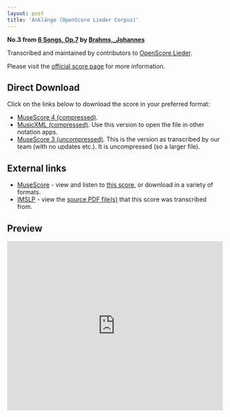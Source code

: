 ```yaml
---
layout: post
title: 'Anklänge (OpenScore Lieder Corpus)'
---
```


__No.3 from [6 Songs, Op.7](https://fourscoreandmore.org/openscore/lieder/Brahms%2C_Johannes/6_Songs%2C_Op.7/) by [Brahms,_Johannes](https://fourscoreandmore.org/openscore/lieder/Brahms%2C_Johannes)__

Transcribed and maintained by contributors to [OpenScore Lieder].

Please visit the [official score page] for more information.

[official score page]: https://musescore.com/openscore-lieder-corpus/scores/5652250
[OpenScore Lieder]: https://musescore.com/openscore-lieder-corpus

## Direct Download

Click on the links below to download the score in your preferred format:
- [MuseScore 4 (compressed)](https://fourscoreandmore.org/openscore/lieder/Brahms%2C_Johannes/6_Songs%2C_Op.7/3_Ankl%C3%A4nge.mscz).
- [MusicXML (compressed)](https://fourscoreandmore.org/openscore/lieder/Brahms%2C_Johannes/6_Songs%2C_Op.7/3_Ankl%C3%A4nge.mxl). Use this version to open the file in other notation apps.
- [MuseScore 3 (uncompressed)](https://raw.githubusercontent.com/OpenScore/Lieder/refs/heads/main/scores/Brahms%2C_Johannes/6_Songs%2C_Op.7/3_Ankl%C3%A4nge/lc5652250.mscx). This is the version as transcribed by our team (with no updates etc.). It is uncompressed (so a larger file).

## External links

- [MuseScore] - view and listen to [this score][MuseScore], or download in a variety of formats.
- [IMSLP] - view the [source PDF file(s)][IMSLP] that this score was transcribed from.

[MuseScore]: https://musescore.com/score/5652250
[IMSLP]: https://imslp.org/wiki/Special:ReverseLookup/97691

## Preview

<iframe width="100%" height="394" src="https://musescore.com/openscore-lieder-corpus/scores/5652250/embed" frameborder="0" allowfullscreen allow="autoplay; fullscreen"></iframe>
